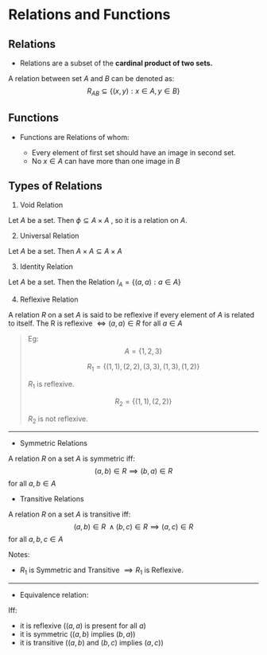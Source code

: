 # Relations and Functions

## Relations

- Relations are a subset of the **cardinal product of two sets.**

A relation between set $A$ and $B$ can be denoted as:
$$R_{AB} \subseteq \{(x, y) : x \in A, y \in B\}$$

## Functions

- Functions are Relations of whom:

  - Every element of first set should have an image in second set.
  - No $x \in A$ can have more than one image in $B$

## Types of Relations

1. Void Relation

Let $A$ be a set. Then $\phi \subseteq A \times A$ , so it is a relation on $A$.

2. Universal Relation

Let $A$ be a set. Then $A \times A \subseteq A \times A$

3. Identity Relation

Let $A$ be a set. Then the Relation $I_A = \{(a,a) : a \in A\}$

4. Reflexive Relation

A relation $R$ on a set $A$ is said to be reflexive if every element of $A$ is related to itself. The R is reflexive $\Leftrightarrow (a, a) \in R$ for all $a \in A$

> Eg:
> $$A = \{1, 2, 3\}$$
>
> $$R_1=\{(1, 1), (2, 2), (3, 3), (1, 3),(1, 2)\}$$
>
> $R_1$ is reflexive.
>
> $$R_2=\{(1, 1), (2, 2)\}$$
>
> $R_2$ is not reflexive.

---

- Symmetric Relations

A relation $R$ on a set $A$ is symmetric iff:
$$ (a, b) \in R \implies (b, a) \in R$$
for all $a, b \in A$

- Transitive Relations

A relation $R$ on a set $A$ is transitive iff:
$$(a, b) \in R \; \land (b, c) \in R \implies (a, c) \in R$$
for all $a, b, c \in A$

Notes:

- $R_1$ is Symmetric and Transitive $\implies R_1$ is Reflexive.

---

- Equivalence relation:

Iff:

- it is reflexive ($(a, a)$ is present for all $a$)
- it is symmetric ($(a, b)$ implies $(b, a)$)
- it is transitive ($(a, b)$ and $(b, c)$ implies $(a, c)$)

<!-- Triangle Similarity Example -->
